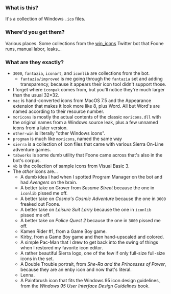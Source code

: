 ### What is this?

It's a collection of Windows `.ico` files.

### Where'd you get them?

Various places. Some collections from the [win_icons](https://twitter.com/win_icons) Twitter bot that Foone runs, manual labor, leaks...

### What are they exactly?

* `3000`, `fantazia`, `iconart`, and `iconlib` are collections from the bot.
  * `fantazia/improved` is me going through the `fantazia` set and adding transparency, because it appears their icon tool didn't support those.
* I forget where `iconpak` comes from, but you'll notice they're much larger than the usual 32×32.
* `mac` is hand-converted icons from MacOS 7.5 and the Appearance extension that makes it look more like 8, plus Word. All but Word's are named according to their resource number.
* `moricons` is mostly the actual contents of the classic `moricons.dll` with the original names from a Windows source leak, plus a few unnamed icons from a later version.
* `other-win` is literally "other Windows icons".
* `progman` is much like `moricons`, named the same way
* `sierra` is a collection of icon files that came with various Sierra On-Line adventure games.
* `tabworks` is some dumb utility that Foone came across that's also in the bot's corpus.
* `vb` is the collection of sample icons from Visual Basic 3.
* The *other* icons are...
  * A dumb idea I had when I spotted Program Manager on the bot and had *Avengers* on the brain.
  * A better take on Grover from *Sesame Street* because the one in `iconlib` pissed me off.
  * A better take on *Cosmo's Cosmic Adventure* because the one in `3000` freaked out Foone.
  * A better take on *Leisure Suit Larry* because the one in `iconlib` pissed me off.
  * A better take on *Police Quest 2* because the one in `3000` pissed me off.
  * Kamen Rider #1, from a Game Boy game.
  * Kirby, from a Game Boy game and then hand-upscaled and colored.
  * A simple Pac-Man that I drew to get back into the swing of things when I restored my favorite icon editor.
  * A rather beautiful Sierra logo, one of the few if only full-size full-size icons in the set.
  * A Double Trouble portrait, from *She-Ra and the Princesses of Power*, because they are an enby icon and now that's literal.
  * Lenna.
  * A Paintbrush icon that fits the Windows 95 icon design guidelines, from the *Windows 95 User Interface Design Guidelines* book.

